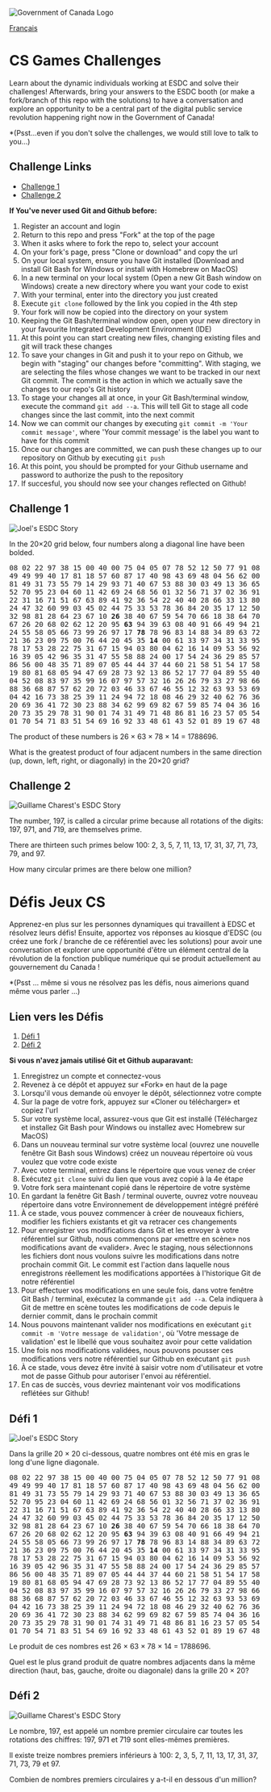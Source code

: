 ![Government of Canada Logo](./img/canada&#32;-&#32;ESDC&#32;-&#32;White&#32;banner.png)

[Français](#Défis-cs-games)

# CS Games Challenges

Learn about the dynamic individuals working at ESDC and solve their challenges! Afterwards, bring your answers to the ESDC booth (or make a fork/branch of this repo with the solutions) to have a conversation and explore an opportunity to be a central part of the digital public service revolution happening right now in the Government of Canada!

*(Psst...even if you don't solve the challenges, we would still love to talk to you...)

## Challenge Links

- [Challenge 1](#challenge-1)
- [Challenge 2](#challenge-2)
<!-- - [Challenge 3](#challenge-3)
- [Challenge 4](#challenge-4)
- [Challenge 5](#challenge-5)
- [Challenge 6](#challenge-6)
- [Challenge 7](#challenge-7)
- [Challenge 8](#challenge-8)
- [Challenge 9](#challenge-9)
- [Challenge 10](#challenge-10) -->

**If You've never used Git and Github before:**

1.  Register an account and login
2.  Return to this repo and press "Fork" at the top of the page
3.  When it asks where to fork the repo to, select your account
4.  On your fork's page, press "Clone or download" and copy the url
5.  On your local system, ensure you have Git installed (Download and install Git Bash for Windows or install with Homebrew on MacOS)
6.  In a new terminal on your local system (Open a new Git Bash window on Windows) create a new directory where you want your code to exist
7.  With your terminal, enter into the directory you just created
8.  Execute ``git clone`` followed by the link you copied in the 4th step
9.  Your fork will now be copied into the directory on your system
10. Keeping the Git Bash/terminal window open, open your new directory in your favourite Integrated Development Environment (IDE)
11. At this point you can start creating new files, changing existing files and git will track these changes
12. To save your changes in Git and push it to your repo on Github, we begin with "staging" our changes before "committing". With staging, we are selecting the files whose changes we want to be tracked in our next Git commit. The commit is the action in which we actually save the changes to our repo's Git history
13. To stage your changes all at once, in your Git Bash/terminal window, execute the command  ``git add --a``. This will tell Git to stage all code changes since the last commit, into the next commit
14. Now we can commit our changes by executing ``git commit -m 'Your commit message'``, where 'Your commit message' is the label you want to have for this commit
15. Once our changes are committed, we can push these changes up to our repository on Github by executing ``git push``
16. At this point, you should be prompted for your Github username and password to authorize the push to the repository
17. If succesful, you should now see your changes reflected on Github!


## Challenge 1

![Joel's ESDC Story](./img/CS_games_poster-exports_v6-01.png)

In the 20×20 grid below, four numbers along a diagonal line have been bolded.

<pre>
08 02 22 97 38 15 00 40 00 75 04 05 07 78 52 12 50 77 91 08
49 49 99 40 17 81 18 57 60 87 17 40 98 43 69 48 04 56 62 00
81 49 31 73 55 79 14 29 93 71 40 67 53 88 30 03 49 13 36 65
52 70 95 23 04 60 11 42 69 24 68 56 01 32 56 71 37 02 36 91
22 31 16 71 51 67 63 89 41 92 36 54 22 40 40 28 66 33 13 80
24 47 32 60 99 03 45 02 44 75 33 53 78 36 84 20 35 17 12 50
32 98 81 28 64 23 67 10 <b>26</b> 38 40 67 59 54 70 66 18 38 64 70
67 26 20 68 02 62 12 20 95 <b>63</b> 94 39 63 08 40 91 66 49 94 21
24 55 58 05 66 73 99 26 97 17 <b>78</b> 78 96 83 14 88 34 89 63 72
21 36 23 09 75 00 76 44 20 45 35 <b>14</b> 00 61 33 97 34 31 33 95
78 17 53 28 22 75 31 67 15 94 03 80 04 62 16 14 09 53 56 92
16 39 05 42 96 35 31 47 55 58 88 24 00 17 54 24 36 29 85 57
86 56 00 48 35 71 89 07 05 44 44 37 44 60 21 58 51 54 17 58
19 80 81 68 05 94 47 69 28 73 92 13 86 52 17 77 04 89 55 40
04 52 08 83 97 35 99 16 07 97 57 32 16 26 26 79 33 27 98 66
88 36 68 87 57 62 20 72 03 46 33 67 46 55 12 32 63 93 53 69
04 42 16 73 38 25 39 11 24 94 72 18 08 46 29 32 40 62 76 36
20 69 36 41 72 30 23 88 34 62 99 69 82 67 59 85 74 04 36 16
20 73 35 29 78 31 90 01 74 31 49 71 48 86 81 16 23 57 05 54
01 70 54 71 83 51 54 69 16 92 33 48 61 43 52 01 89 19 67 48
</pre>

The product of these numbers is 26 × 63 × 78 × 14 = 1788696.

What is the greatest product of four adjacent numbers in the same direction (up, down, left, right, or diagonally) in the 20×20 grid?

## Challenge 2

![Guillame Charest's ESDC Story](./img/CS_games_poster-exports_v6-05.png)

The number, 197, is called a circular prime because all rotations of the digits: 197, 971, and 719, are themselves prime.

There are thirteen such primes below 100: 2, 3, 5, 7, 11, 13, 17, 31, 37, 71, 73, 79, and 97.

How many circular primes are there below one million?

# Défis Jeux CS

Apprenez-en plus sur les personnes dynamiques qui travaillent à EDSC et résolvez leurs défis! Ensuite, apportez vos réponses au kiosque d'EDSC (ou créez une fork / branche de ce référentiel avec les solutions) pour avoir une conversation et explorer une opportunité d'être un élément central de la révolution de la fonction publique numérique qui se produit actuellement au gouvernement du Canada !

*(Psst ... même si vous ne résolvez pas les défis, nous aimerions quand même vous parler ...)

## Lien vers les Défis

1. [Défi 1](#Défi-1)
2. [Défi 2](#Défi-2)
<!-- 3. [Défi 3](#Défi-3)
4. [Défi 4](#Défi-4)
5. [Défi 5](#Défi-5)
6. [Défi 6](#Défi-6)
7. [Défi 7](#Défi-7)
8. [Défi 8](#Défi-8)
9. [Défi 9](#Défi-9)
10. [Défi 10](#Défi-10) -->

**Si vous n'avez jamais utilisé Git et Github auparavant:**

1. Enregistrez un compte et connectez-vous
2. Revenez à ce dépôt et appuyez sur «Fork» en haut de la page
3. Lorsqu'il vous demande où envoyer le dépôt, sélectionnez votre compte
4. Sur la page de votre fork, appuyez sur «Cloner ou télécharger» et copiez l'url
5. Sur votre système local, assurez-vous que Git est installé (Téléchargez et installez Git Bash pour Windows ou installez avec Homebrew sur MacOS)
6. Dans un nouveau terminal sur votre système local (ouvrez une nouvelle fenêtre Git Bash sous Windows) créez un nouveau répertoire où vous voulez que votre code existe
7. Avec votre terminal, entrez dans le répertoire que vous venez de créer
8. Exécutez ``git clone`` suivi du lien que vous avez copié à la 4e étape
9. Votre fork sera maintenant copié dans le répertoire de votre système
10. En gardant la fenêtre Git Bash / terminal ouverte, ouvrez votre nouveau répertoire dans votre Environnement de développement intégré préféré
11. À ce stade, vous pouvez commencer à créer de nouveaux fichiers, modifier les fichiers existants et git va retracer ces changements
12. Pour enregistrer vos modifications dans Git et les envoyer à votre référentiel sur Github, nous commençons par «mettre en scène» nos modifications avant de «valider». Avec le staging, nous sélectionnons les fichiers dont nous voulons suivre les modifications dans notre prochain commit Git. Le commit est l'action dans laquelle nous enregistrons réellement les modifications apportées à l'historique Git de notre référentiel
13. Pour effectuer vos modifications en une seule fois, dans votre fenêtre Git Bash / terminal, exécutez la commande ``git add --a``. Cela indiquera à Git de mettre en scène toutes les modifications de code depuis le dernier commit, dans le prochain commit
14. Nous pouvons maintenant valider nos modifications en exécutant ``git commit -m 'Votre message de validation'``, où 'Votre message de validation' est le libellé que vous souhaitez avoir pour cette validation
15. Une fois nos modifications validées, nous pouvons pousser ces modifications vers notre référentiel sur Github en exécutant ``git push``
16. À ce stade, vous devez être invité à saisir votre nom d'utilisateur et votre mot de passe Github pour autoriser l'envoi au référentiel.
17. En cas de succès, vous devriez maintenant voir vos modifications reflétées sur Github!

## Défi 1

![Joel's ESDC Story](./img/CS_games_poster-exports_v6-03.png)

Dans la grille 20 × 20 ci-dessous, quatre nombres ont été mis en gras le long d'une ligne diagonale.

<pre>
08 02 22 97 38 15 00 40 00 75 04 05 07 78 52 12 50 77 91 08
49 49 99 40 17 81 18 57 60 87 17 40 98 43 69 48 04 56 62 00
81 49 31 73 55 79 14 29 93 71 40 67 53 88 30 03 49 13 36 65
52 70 95 23 04 60 11 42 69 24 68 56 01 32 56 71 37 02 36 91
22 31 16 71 51 67 63 89 41 92 36 54 22 40 40 28 66 33 13 80
24 47 32 60 99 03 45 02 44 75 33 53 78 36 84 20 35 17 12 50
32 98 81 28 64 23 67 10 <b>26</b> 38 40 67 59 54 70 66 18 38 64 70
67 26 20 68 02 62 12 20 95 <b>63</b> 94 39 63 08 40 91 66 49 94 21
24 55 58 05 66 73 99 26 97 17 <b>78</b> 78 96 83 14 88 34 89 63 72
21 36 23 09 75 00 76 44 20 45 35 <b>14</b> 00 61 33 97 34 31 33 95
78 17 53 28 22 75 31 67 15 94 03 80 04 62 16 14 09 53 56 92
16 39 05 42 96 35 31 47 55 58 88 24 00 17 54 24 36 29 85 57
86 56 00 48 35 71 89 07 05 44 44 37 44 60 21 58 51 54 17 58
19 80 81 68 05 94 47 69 28 73 92 13 86 52 17 77 04 89 55 40
04 52 08 83 97 35 99 16 07 97 57 32 16 26 26 79 33 27 98 66
88 36 68 87 57 62 20 72 03 46 33 67 46 55 12 32 63 93 53 69
04 42 16 73 38 25 39 11 24 94 72 18 08 46 29 32 40 62 76 36
20 69 36 41 72 30 23 88 34 62 99 69 82 67 59 85 74 04 36 16
20 73 35 29 78 31 90 01 74 31 49 71 48 86 81 16 23 57 05 54
01 70 54 71 83 51 54 69 16 92 33 48 61 43 52 01 89 19 67 48
</pre>

Le produit de ces nombres est 26 × 63 × 78 × 14 = 1788696.

Quel est le plus grand produit de quatre nombres adjacents dans la même direction (haut, bas, gauche, droite ou diagonale) dans la grille 20 × 20?

## Défi 2

![Guillame Charest's ESDC Story](./img/CS_games_poster-exports_v6-07.png)

Le nombre, 197, est appelé un nombre premier circulaire car toutes les rotations des chiffres: 197, 971 et 719 sont elles-mêmes premières.

Il existe treize nombres premiers inférieurs à 100: 2, 3, 5, 7, 11, 13, 17, 31, 37, 71, 73, 79 et 97.

Combien de nombres premiers circulaires y a-t-il en dessous d'un million?